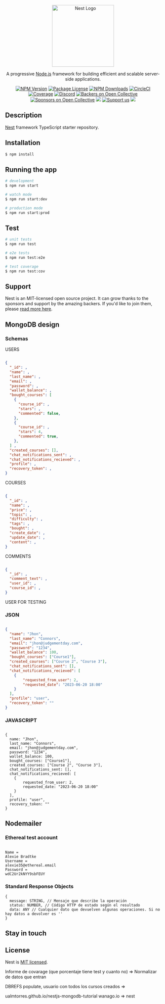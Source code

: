 <p align="center">
  <a href="http://nestjs.com/" target="blank"><img src="https://nestjs.com/img/logo-small.svg" width="200" alt="Nest Logo" /></a>
</p>

[circleci-image]: https://img.shields.io/circleci/build/github/nestjs/nest/master?token=abc123def456
[circleci-url]: https://circleci.com/gh/nestjs/nest

  <p align="center">A progressive <a href="http://nodejs.org" target="_blank">Node.js</a> framework for building efficient and scalable server-side applications.</p>
    <p align="center">
<a href="https://www.npmjs.com/~nestjscore" target="_blank"><img src="https://img.shields.io/npm/v/@nestjs/core.svg" alt="NPM Version" /></a>
<a href="https://www.npmjs.com/~nestjscore" target="_blank"><img src="https://img.shields.io/npm/l/@nestjs/core.svg" alt="Package License" /></a>
<a href="https://www.npmjs.com/~nestjscore" target="_blank"><img src="https://img.shields.io/npm/dm/@nestjs/common.svg" alt="NPM Downloads" /></a>
<a href="https://circleci.com/gh/nestjs/nest" target="_blank"><img src="https://img.shields.io/circleci/build/github/nestjs/nest/master" alt="CircleCI" /></a>
<a href="https://coveralls.io/github/nestjs/nest?branch=master" target="_blank"><img src="https://coveralls.io/repos/github/nestjs/nest/badge.svg?branch=master#9" alt="Coverage" /></a>
<a href="https://discord.gg/G7Qnnhy" target="_blank"><img src="https://img.shields.io/badge/discord-online-brightgreen.svg" alt="Discord"/></a>
<a href="https://opencollective.com/nest#backer" target="_blank"><img src="https://opencollective.com/nest/backers/badge.svg" alt="Backers on Open Collective" /></a>
<a href="https://opencollective.com/nest#sponsor" target="_blank"><img src="https://opencollective.com/nest/sponsors/badge.svg" alt="Sponsors on Open Collective" /></a>
  <a href="https://paypal.me/kamilmysliwiec" target="_blank"><img src="https://img.shields.io/badge/Donate-PayPal-ff3f59.svg"/></a>
    <a href="https://opencollective.com/nest#sponsor"  target="_blank"><img src="https://img.shields.io/badge/Support%20us-Open%20Collective-41B883.svg" alt="Support us"></a>
  <a href="https://twitter.com/nestframework" target="_blank"><img src="https://img.shields.io/twitter/follow/nestframework.svg?style=social&label=Follow"></a>
</p>
  <!--[![Backers on Open Collective](https://opencollective.com/nest/backers/badge.svg)](https://opencollective.com/nest#backer)
  [![Sponsors on Open Collective](https://opencollective.com/nest/sponsors/badge.svg)](https://opencollective.com/nest#sponsor)-->

## Description

[Nest](https://github.com/nestjs/nest) framework TypeScript starter repository.

## Installation

```bash
$ npm install
```

## Running the app

```bash
# development
$ npm run start

# watch mode
$ npm run start:dev

# production mode
$ npm run start:prod
```

## Test

```bash
# unit tests
$ npm run test

# e2e tests
$ npm run test:e2e

# test coverage
$ npm run test:cov
```

## Support

Nest is an MIT-licensed open source project. It can grow thanks to the sponsors and support by the amazing backers. If you'd like to join them, please [read more here](https://docs.nestjs.com/support).

## MongoDB design 

### Schemas

USERS

````JSON

{
  "_id": ,
  "name": ,
  "last_name": ,
  "email": , 
  "password": ,
  "wallet_balance": ,
  "bought_courses": [
    {
      "course_id": ,
      "stars": ,
      "commented": false,
    },
    {
      "course_id": ,
      "stars": 4,
      "commented": true,
    },
  ] ,
  "created_courses": [],
  "chat_notifications_sent": ,
  "chat_notifications_recieved": ,
  "profile": ,
  "recovery_token": ,
}

````

COURSES

````JSON

{
  "_id": ,
  "name": ,
  "price": ,
  "topic": , 
  "difficulty": ,
  "tags": ,
  "bought": ,
  "create_date": ,
  "update_date": ,
  "content": ,
}

````

COMMENTS

````JSON

{
  "_id": ,
  "comment_text": ,
  "user_id": ,
  "course_id": ,
}

````

USER FOR TESTING

### JSON

````JSON

{
  "name": "Jhon",
  "last_name": "Connors",
  "email": "jhon@judgementday.com", 
  "password": "1234",
  "wallet_balance": 100,
  "bought_courses": ["Course1"],
  "created_courses": ["Course 2", "Course 3"],
  "chat_notifications_sent": [],
  "chat_notifications_recieved": [
    {
        "requested_from_user": 2,
        "requested_date": "2023-06-20 18:00"
    }
  ],
  "profile": "user",
  "recovery_token": ""
}

````

### JAVASCRIPT

````JS

{
  name: "Jhon",
  last_name: "Connors",
  email: "jhon@judgementday.com", 
  password: "1234",
  wallet_balance: 100,
  bought_courses: ["Course1"],
  created_courses: ["Course 2", "Course 3"],
  chat_notifications_sent: [],
  chat_notifications_recieved: [
    {
        requested_from_user: 2,
        requested_date: "2023-06-20 18:00"
    }
  ],
  profile: "user",
  recovery_token: ""
}

````

## Nodemailer

### Ethereal test account

````ENV

Name = 
Alexie Bradtke
Username =	
alexie35@ethereal.email
Password = 	
wdC2Ur2kNYY9sbFEUY

````

### Standard Response Objects

````JS
{
  message: STRING, // Mensaje que describe la operación
  status: NUMBER, // Código HTTP de estado según el resultado
  data: ANY // Cualquier dato que devuelven algunas operaciones. Si no hay datos a devolver es ''
}
````

## Stay in touch


## License

Nest is [MIT licensed](LICENSE).


Informe de covarage (que porcentaje tiene test y cuanto no)
=> Normalizar de datos que entran

DBREFS populate, usuario con todos los cursos creados => 

ualmtorres.github.io/nestjs-mongodb-tutorial
wanago.io => nest
